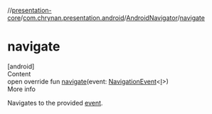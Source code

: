 //[presentation-core](../../../index.md)/[com.chrynan.presentation.android](../index.md)/[AndroidNavigator](index.md)/[navigate](navigate.md)



# navigate  
[android]  
Content  
open override fun [navigate](navigate.md)(event: [NavigationEvent](../../com.chrynan.presentation/-navigation-event/index.md)<[I](index.md)>)  
More info  


Navigates to the provided [event](navigate.md).

  



